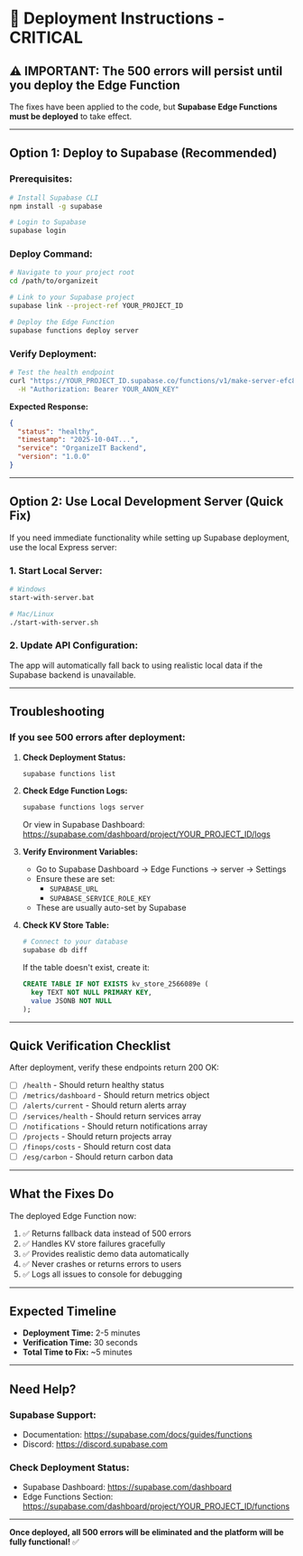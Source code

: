# 🚀 Deployment Instructions - CRITICAL

## ⚠️ IMPORTANT: The 500 errors will persist until you deploy the Edge Function

The fixes have been applied to the code, but **Supabase Edge Functions must be deployed** to take effect.

---

## Option 1: Deploy to Supabase (Recommended)

### Prerequisites:
```bash
# Install Supabase CLI
npm install -g supabase

# Login to Supabase
supabase login
```

### Deploy Command:
```bash
# Navigate to your project root
cd /path/to/organizeit

# Link to your Supabase project
supabase link --project-ref YOUR_PROJECT_ID

# Deploy the Edge Function
supabase functions deploy server
```

### Verify Deployment:
```bash
# Test the health endpoint
curl "https://YOUR_PROJECT_ID.supabase.co/functions/v1/make-server-efc8e70a/health" \
  -H "Authorization: Bearer YOUR_ANON_KEY"
```

**Expected Response:**
```json
{
  "status": "healthy",
  "timestamp": "2025-10-04T...",
  "service": "OrganizeIT Backend",
  "version": "1.0.0"
}
```

---

## Option 2: Use Local Development Server (Quick Fix)

If you need immediate functionality while setting up Supabase deployment, use the local Express server:

### 1. Start Local Server:
```bash
# Windows
start-with-server.bat

# Mac/Linux
./start-with-server.sh
```

### 2. Update API Configuration:
The app will automatically fall back to using realistic local data if the Supabase backend is unavailable.

---

## Troubleshooting

### If you see 500 errors after deployment:

1. **Check Deployment Status:**
   ```bash
   supabase functions list
   ```

2. **Check Edge Function Logs:**
   ```bash
   supabase functions logs server
   ```
   Or view in Supabase Dashboard: https://supabase.com/dashboard/project/YOUR_PROJECT_ID/logs

3. **Verify Environment Variables:**
   - Go to Supabase Dashboard → Edge Functions → server → Settings
   - Ensure these are set:
     - `SUPABASE_URL`
     - `SUPABASE_SERVICE_ROLE_KEY`
   - These are usually auto-set by Supabase

4. **Check KV Store Table:**
   ```bash
   # Connect to your database
   supabase db diff
   ```
   
   If the table doesn't exist, create it:
   ```sql
   CREATE TABLE IF NOT EXISTS kv_store_2566089e (
     key TEXT NOT NULL PRIMARY KEY,
     value JSONB NOT NULL
   );
   ```

---

## Quick Verification Checklist

After deployment, verify these endpoints return 200 OK:

- [ ] `/health` - Should return healthy status
- [ ] `/metrics/dashboard` - Should return metrics object
- [ ] `/alerts/current` - Should return alerts array
- [ ] `/services/health` - Should return services array
- [ ] `/notifications` - Should return notifications array
- [ ] `/projects` - Should return projects array
- [ ] `/finops/costs` - Should return cost data
- [ ] `/esg/carbon` - Should return carbon data

---

## What the Fixes Do

The deployed Edge Function now:
1. ✅ Returns fallback data instead of 500 errors
2. ✅ Handles KV store failures gracefully
3. ✅ Provides realistic demo data automatically
4. ✅ Never crashes or returns errors to users
5. ✅ Logs all issues to console for debugging

---

## Expected Timeline

- **Deployment Time:** 2-5 minutes
- **Verification Time:** 30 seconds
- **Total Time to Fix:** ~5 minutes

---

## Need Help?

### Supabase Support:
- Documentation: https://supabase.com/docs/guides/functions
- Discord: https://discord.supabase.com

### Check Deployment Status:
- Supabase Dashboard: https://supabase.com/dashboard
- Edge Functions Section: https://supabase.com/dashboard/project/YOUR_PROJECT_ID/functions

---

**Once deployed, all 500 errors will be eliminated and the platform will be fully functional!** ✅